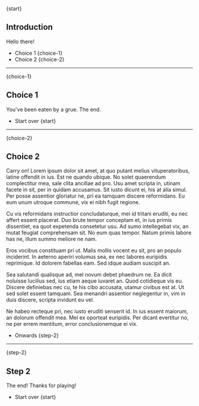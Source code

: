 {start}
## Introduction 

Hello there! 

- Choice 1 {choice-1}
- Choice 2 {choice-2}

---

{choice-1}
## Choice 1

You've been eaten by a grue. The end. 
 
- Start over {start}

--- 

{choice-2}
## Choice 2

Carry on! Lorem ipsum dolor sit amet, at quo putant melius vituperatoribus, latine offendit in ius. Est ne quando ubique. No solet quaerendum complectitur mea, sale clita ancillae ad pro. Usu amet scripta in, utinam facete in sit, per in quidam accusamus. Sit iusto dicunt ei, his at alia simul. Per posse assentior gloriatur ne, pri ea tamquam discere reformidans. Eu eum unum utroque commune, vix ei nibh fugit regione.

Cu vis reformidans instructior concludaturque, mei id tritani eruditi, eu nec affert essent placerat. Duo brute tempor conceptam et, in ius primis dissentiet, ea quot expetenda consetetur usu. Ad sumo intellegebat vix, an mutat feugiat comprehensam sit. No eum quas tempor. Natum primis labore has ne, illum summo meliore ne nam.

Eros vocibus constituam pri ut. Malis mollis vocent eu sit, pro an populo inciderint. In aeterno aperiri volumus sea, ex nec labores euripidis reprimique. Id dolorem fabellas eam. Sed idque audiam suscipit an.

Sea salutandi qualisque ad, mel novum debet phaedrum ne. Ea dicit noluisse lucilius sed, ius etiam aeque iuvaret an. Quod cotidieque vis eu. Discere definiebas nec cu, te his cibo accusata, utamur civibus est at. Ut sed solet essent tamquam. Sea menandri assentior neglegentur in, vim in duis discere, scripta invidunt eu vel.

Ne habeo recteque pri, nec iusto eruditi senserit id. In ius essent maiorum, an dolorum offendit mea. Mel ex oporteat euripidis. Per dicant evertitur no, ne per errem mentitum, error conclusionemque ei vix.

- Onwards {step-2}

--- 

{step-2}
## Step 2

The end! Thanks for playing! 

- Start over {start}
